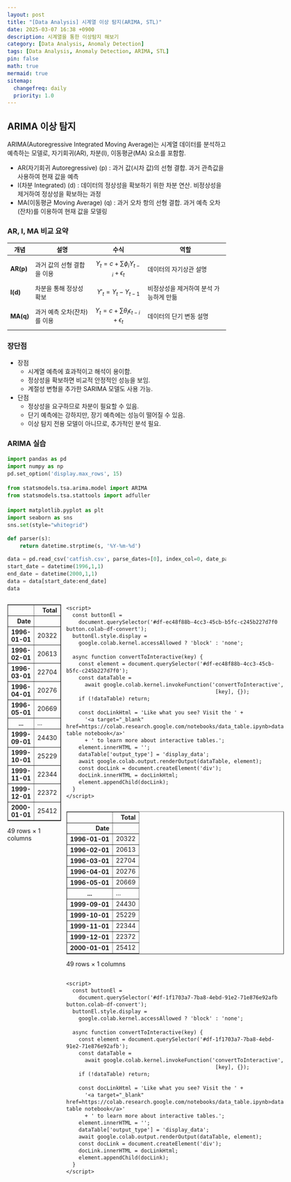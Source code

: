```yaml
---
layout: post
title: "[Data Analysis] 시계열 이상 탐지(ARIMA, STL)"
date: 2025-03-07 16:38 +0900
description: 시계열을 통한 이상탐지 해보기
category: [Data Analysis, Anomaly Detection]
tags: [Data Analysis, Anomaly Detection, ARIMA, STL]
pin: false
math: true
mermaid: true
sitemap:
  changefreq: daily
  priority: 1.0
---
```

## ARIMA 이상 탐지

ARIMA(Autoregressive Integrated Moving Average)는 시계열 데이터를 분석하고 예측하는 모델로, 자기회귀(AR), 차분(I), 이동평균(MA) 요소를 포함함.

- AR(자기회귀 Autoregressive) (p) : 과거 값(시차 값)의 선형 결합. 과거 관측값을 사용하여 현재 값을 예측
- I(차분 Integrated) (d) : 데이터의 정상성을 확보하기 위한 차분 연산. 비정상성을 제거하여 정상성을 확보하는 과정
- MA(이동평균 Moving Average)  (q) : 과거 오차 항의 선형 결합. 과거 예측 오차(잔차)를 이용하여 현재 값을 모델링

### AR, I, MA 비교 요약

| 개념  | 설명 | 수식 | 역할 |
|------|------|------|------|
| **AR(p)** | 과거 값의 선형 결합을 이용 | $$Y_t = c + \sum \phi_i Y_{t-i} + \epsilon_t $$ | 데이터의 자기상관 설명 |
| **I(d)** | 차분을 통해 정상성 확보 | $$Y'_t = Y_t - Y_{t-1} $$ | 비정상성을 제거하여 분석 가능하게 만듦 |
| **MA(q)** | 과거 예측 오차(잔차)를 이용 | $$Y_t = c + \sum \theta_i \epsilon_{t-i} + \epsilon_t $$ | 데이터의 단기 변동 설명 |



### 장단점
- 장점
    - 시계열 예측에 효과적이고 해석이 용이함.
    - 정상성을 확보하면 비교적 안정적인 성능을 보임.
    - 계절성 변형을 추가한 SARIMA 모델도 사용 가능.
- 단점
    - 정상성을 요구하므로 차분이 필요할 수 있음.
    - 단기 예측에는 강하지만, 장기 예측에는 성능이 떨어질 수 있음.
    - 이상 탐지 전용 모델이 아니므로, 추가적인 분석 필요.

### ARIMA 실습


```python
import pandas as pd
import numpy as np
pd.set_option('display.max_rows', 15)

from statsmodels.tsa.arima.model import ARIMA
from statsmodels.tsa.stattools import adfuller

import matplotlib.pyplot as plt
import seaborn as sns
sns.set(style="whitegrid")
```


```python
def parser(s):
    return datetime.strptime(s, '%Y-%m-%d')
```


```python
data = pd.read_csv('catfish.csv', parse_dates=[0], index_col=0, date_parser=parser)
start_date = datetime(1996,1,1)
end_date = datetime(2000,1,1)
data = data[start_date:end_date]
data
```





  <div id="df-ec48f88b-4cc3-45cb-b5fc-c245b227d7f0" class="colab-df-container">
    <div>
<style scoped>
    .dataframe tbody tr th:only-of-type {
        vertical-align: middle;
    }

    .dataframe tbody tr th {
        vertical-align: top;
    }

    .dataframe thead th {
        text-align: right;
    }
</style>
<table border="1" class="dataframe">
  <thead>
    <tr style="text-align: right;">
      <th></th>
      <th>Total</th>
    </tr>
    <tr>
      <th>Date</th>
      <th></th>
    </tr>
  </thead>
  <tbody>
    <tr>
      <th>1996-01-01</th>
      <td>20322</td>
    </tr>
    <tr>
      <th>1996-02-01</th>
      <td>20613</td>
    </tr>
    <tr>
      <th>1996-03-01</th>
      <td>22704</td>
    </tr>
    <tr>
      <th>1996-04-01</th>
      <td>20276</td>
    </tr>
    <tr>
      <th>1996-05-01</th>
      <td>20669</td>
    </tr>
    <tr>
      <th>...</th>
      <td>...</td>
    </tr>
    <tr>
      <th>1999-09-01</th>
      <td>24430</td>
    </tr>
    <tr>
      <th>1999-10-01</th>
      <td>25229</td>
    </tr>
    <tr>
      <th>1999-11-01</th>
      <td>22344</td>
    </tr>
    <tr>
      <th>1999-12-01</th>
      <td>22372</td>
    </tr>
    <tr>
      <th>2000-01-01</th>
      <td>25412</td>
    </tr>
  </tbody>
</table>
<p>49 rows × 1 columns</p>
</div>
    <div class="colab-df-buttons">

  <div class="colab-df-container">
    <button class="colab-df-convert" onclick="convertToInteractive('df-ec48f88b-4cc3-45cb-b5fc-c245b227d7f0')"
            title="Convert this dataframe to an interactive table."
            style="display:none;">

  <svg xmlns="http://www.w3.org/2000/svg" height="24px" viewBox="0 -960 960 960">
    <path d="M120-120v-720h720v720H120Zm60-500h600v-160H180v160Zm220 220h160v-160H400v160Zm0 220h160v-160H400v160ZM180-400h160v-160H180v160Zm440 0h160v-160H620v160ZM180-180h160v-160H180v160Zm440 0h160v-160H620v160Z"/>
  </svg>
    </button>

  <style>
    .colab-df-container {
      display:flex;
      gap: 12px;
    }

    .colab-df-convert {
      background-color: #E8F0FE;
      border: none;
      border-radius: 50%;
      cursor: pointer;
      display: none;
      fill: #1967D2;
      height: 32px;
      padding: 0 0 0 0;
      width: 32px;
    }

    .colab-df-convert:hover {
      background-color: #E2EBFA;
      box-shadow: 0px 1px 2px rgba(60, 64, 67, 0.3), 0px 1px 3px 1px rgba(60, 64, 67, 0.15);
      fill: #174EA6;
    }

    .colab-df-buttons div {
      margin-bottom: 4px;
    }

    [theme=dark] .colab-df-convert {
      background-color: #3B4455;
      fill: #D2E3FC;
    }

    [theme=dark] .colab-df-convert:hover {
      background-color: #434B5C;
      box-shadow: 0px 1px 3px 1px rgba(0, 0, 0, 0.15);
      filter: drop-shadow(0px 1px 2px rgba(0, 0, 0, 0.3));
      fill: #FFFFFF;
    }
  </style>

    <script>
      const buttonEl =
        document.querySelector('#df-ec48f88b-4cc3-45cb-b5fc-c245b227d7f0 button.colab-df-convert');
      buttonEl.style.display =
        google.colab.kernel.accessAllowed ? 'block' : 'none';

      async function convertToInteractive(key) {
        const element = document.querySelector('#df-ec48f88b-4cc3-45cb-b5fc-c245b227d7f0');
        const dataTable =
          await google.colab.kernel.invokeFunction('convertToInteractive',
                                                    [key], {});
        if (!dataTable) return;

        const docLinkHtml = 'Like what you see? Visit the ' +
          '<a target="_blank" href=https://colab.research.google.com/notebooks/data_table.ipynb>data table notebook</a>'
          + ' to learn more about interactive tables.';
        element.innerHTML = '';
        dataTable['output_type'] = 'display_data';
        await google.colab.output.renderOutput(dataTable, element);
        const docLink = document.createElement('div');
        docLink.innerHTML = docLinkHtml;
        element.appendChild(docLink);
      }
    </script>
  </div>


<div id="df-9a0695bf-8a4a-44b7-bb7d-4de47401dc1b">
  <button class="colab-df-quickchart" onclick="quickchart('df-9a0695bf-8a4a-44b7-bb7d-4de47401dc1b')"
            title="Suggest charts"
            style="display:none;">

<svg xmlns="http://www.w3.org/2000/svg" height="24px"viewBox="0 0 24 24"
     width="24px">
    <g>
        <path d="M19 3H5c-1.1 0-2 .9-2 2v14c0 1.1.9 2 2 2h14c1.1 0 2-.9 2-2V5c0-1.1-.9-2-2-2zM9 17H7v-7h2v7zm4 0h-2V7h2v10zm4 0h-2v-4h2v4z"/>
    </g>
</svg>
  </button>

<style>
  .colab-df-quickchart {
      --bg-color: #E8F0FE;
      --fill-color: #1967D2;
      --hover-bg-color: #E2EBFA;
      --hover-fill-color: #174EA6;
      --disabled-fill-color: #AAA;
      --disabled-bg-color: #DDD;
  }

  [theme=dark] .colab-df-quickchart {
      --bg-color: #3B4455;
      --fill-color: #D2E3FC;
      --hover-bg-color: #434B5C;
      --hover-fill-color: #FFFFFF;
      --disabled-bg-color: #3B4455;
      --disabled-fill-color: #666;
  }

  .colab-df-quickchart {
    background-color: var(--bg-color);
    border: none;
    border-radius: 50%;
    cursor: pointer;
    display: none;
    fill: var(--fill-color);
    height: 32px;
    padding: 0;
    width: 32px;
  }

  .colab-df-quickchart:hover {
    background-color: var(--hover-bg-color);
    box-shadow: 0 1px 2px rgba(60, 64, 67, 0.3), 0 1px 3px 1px rgba(60, 64, 67, 0.15);
    fill: var(--button-hover-fill-color);
  }

  .colab-df-quickchart-complete:disabled,
  .colab-df-quickchart-complete:disabled:hover {
    background-color: var(--disabled-bg-color);
    fill: var(--disabled-fill-color);
    box-shadow: none;
  }

  .colab-df-spinner {
    border: 2px solid var(--fill-color);
    border-color: transparent;
    border-bottom-color: var(--fill-color);
    animation:
      spin 1s steps(1) infinite;
  }

  @keyframes spin {
    0% {
      border-color: transparent;
      border-bottom-color: var(--fill-color);
      border-left-color: var(--fill-color);
    }
    20% {
      border-color: transparent;
      border-left-color: var(--fill-color);
      border-top-color: var(--fill-color);
    }
    30% {
      border-color: transparent;
      border-left-color: var(--fill-color);
      border-top-color: var(--fill-color);
      border-right-color: var(--fill-color);
    }
    40% {
      border-color: transparent;
      border-right-color: var(--fill-color);
      border-top-color: var(--fill-color);
    }
    60% {
      border-color: transparent;
      border-right-color: var(--fill-color);
    }
    80% {
      border-color: transparent;
      border-right-color: var(--fill-color);
      border-bottom-color: var(--fill-color);
    }
    90% {
      border-color: transparent;
      border-bottom-color: var(--fill-color);
    }
  }
</style>

  <script>
    async function quickchart(key) {
      const quickchartButtonEl =
        document.querySelector('#' + key + ' button');
      quickchartButtonEl.disabled = true;  // To prevent multiple clicks.
      quickchartButtonEl.classList.add('colab-df-spinner');
      try {
        const charts = await google.colab.kernel.invokeFunction(
            'suggestCharts', [key], {});
      } catch (error) {
        console.error('Error during call to suggestCharts:', error);
      }
      quickchartButtonEl.classList.remove('colab-df-spinner');
      quickchartButtonEl.classList.add('colab-df-quickchart-complete');
    }
    (() => {
      let quickchartButtonEl =
        document.querySelector('#df-9a0695bf-8a4a-44b7-bb7d-4de47401dc1b button');
      quickchartButtonEl.style.display =
        google.colab.kernel.accessAllowed ? 'block' : 'none';
    })();
  </script>
</div>

  <div id="id_9dc9825b-a929-4dc1-a1a6-3cc9c9e800e1">
    <style>
      .colab-df-generate {
        background-color: #E8F0FE;
        border: none;
        border-radius: 50%;
        cursor: pointer;
        display: none;
        fill: #1967D2;
        height: 32px;
        padding: 0 0 0 0;
        width: 32px;
      }

      .colab-df-generate:hover {
        background-color: #E2EBFA;
        box-shadow: 0px 1px 2px rgba(60, 64, 67, 0.3), 0px 1px 3px 1px rgba(60, 64, 67, 0.15);
        fill: #174EA6;
      }

      [theme=dark] .colab-df-generate {
        background-color: #3B4455;
        fill: #D2E3FC;
      }

      [theme=dark] .colab-df-generate:hover {
        background-color: #434B5C;
        box-shadow: 0px 1px 3px 1px rgba(0, 0, 0, 0.15);
        filter: drop-shadow(0px 1px 2px rgba(0, 0, 0, 0.3));
        fill: #FFFFFF;
      }
    </style>
    <button class="colab-df-generate" onclick="generateWithVariable('data')"
            title="Generate code using this dataframe."
            style="display:none;">

  <svg xmlns="http://www.w3.org/2000/svg" height="24px"viewBox="0 0 24 24"
       width="24px">
    <path d="M7,19H8.4L18.45,9,17,7.55,7,17.6ZM5,21V16.75L18.45,3.32a2,2,0,0,1,2.83,0l1.4,1.43a1.91,1.91,0,0,1,.58,1.4,1.91,1.91,0,0,1-.58,1.4L9.25,21ZM18.45,9,17,7.55Zm-12,3A5.31,5.31,0,0,0,4.9,8.1,5.31,5.31,0,0,0,1,6.5,5.31,5.31,0,0,0,4.9,4.9,5.31,5.31,0,0,0,6.5,1,5.31,5.31,0,0,0,8.1,4.9,5.31,5.31,0,0,0,12,6.5,5.46,5.46,0,0,0,6.5,12Z"/>
  </svg>
    </button>
    <script>
      (() => {
      const buttonEl =
        document.querySelector('#id_9dc9825b-a929-4dc1-a1a6-3cc9c9e800e1 button.colab-df-generate');
      buttonEl.style.display =
        google.colab.kernel.accessAllowed ? 'block' : 'none';

      buttonEl.onclick = () => {
        google.colab.notebook.generateWithVariable('data');
      }
      })();
    </script>
  </div>

    </div>
  </div>





```python
# 이상치 생성
data.loc["1998-12-1"]['Total'] = 10000
```


```python
# 시계열 데이터 확인
plt.figure(figsize=(10, 4))
plt.plot(data['Total'], label="Total Sales", color='blue')
plt.xlabel("Year")
plt.ylabel("Sales")
plt.title("Catfish Sales Over Time")
plt.legend()
plt.show()
```


    
![png](/assets/img/data_analysis/anomaly_detection/timeseries/timeseries_11_0.png)
    



```python
# 정상성 검정 (ADF 테스트) (※ p-value가 0.05 이상이면 정상성을 따름, 비정상일 시 차분 필요)
adf_result = adfuller(data['Total'])
print(f"ADF Statistic: {adf_result[0]}")
print(f"p-value: {adf_result[1]}")
```

    ADF Statistic: -4.365679297730419
    p-value: 0.0003412152022627177
    


```python
# 차분 (비정상성일 경우)
# diff_series = df['Total'].diff().dropna()
```


```python
# ARIMA 모델 적용 (p=2, d=1, q=2 설정)
model = ARIMA(data['Total'], order=(2,1,2))
model_fit = model.fit()
print(model_fit.summary())
```

                                   SARIMAX Results                                
    ==============================================================================
    Dep. Variable:                  Total   No. Observations:                   49
    Model:                 ARIMA(2, 1, 2)   Log Likelihood                -450.993
    Date:                Fri, 07 Mar 2025   AIC                            911.986
    Time:                        12:31:33   BIC                            921.342
    Sample:                    01-01-1996   HQIC                           915.521
                             - 01-01-2000                                         
    Covariance Type:                  opg                                         
    ==============================================================================
                     coef    std err          z      P>|z|      [0.025      0.975]
    ------------------------------------------------------------------------------
    ar.L1          1.4686      0.078     18.836      0.000       1.316       1.621
    ar.L2         -0.5949      0.098     -6.066      0.000      -0.787      -0.403
    ma.L1         -1.9447      0.116    -16.731      0.000      -2.173      -1.717
    ma.L2          0.9987      0.125      8.010      0.000       0.754       1.243
    sigma2      8.153e+06   2.92e-08   2.79e+14      0.000    8.15e+06    8.15e+06
    ===================================================================================
    Ljung-Box (L1) (Q):                   0.17   Jarque-Bera (JB):               128.28
    Prob(Q):                              0.68   Prob(JB):                         0.00
    Heteroskedasticity (H):               2.69   Skew:                            -1.69
    Prob(H) (two-sided):                  0.06   Kurtosis:                        10.26
    ===================================================================================
    
    Warnings:
    [1] Covariance matrix calculated using the outer product of gradients (complex-step).
    [2] Covariance matrix is singular or near-singular, with condition number 7.65e+30. Standard errors may be unstable.
    


```python
# 예측 수행
data['Forecast'] = model_fit.predict(start=1, end=len(data), dynamic=False)

# 예측 결과 시각화
plt.figure(figsize=(10, 4))
plt.plot(data['Total'], label="Actual", color="blue")
plt.plot(data['Forecast'], label="Forecast", color="orange", linestyle="dashed")
plt.xlabel("Year")
plt.ylabel("Total Sales")
plt.title("ARIMA Model Forecast (1996-2000)")
plt.legend()
plt.show()
```


    
![png](/assets/img/data_analysis/anomaly_detection/timeseries/timeseries_15_0.png)
    



```python
from statsmodels.robust.scale import mad

# 이상값 탐지 함수 (중위수 절대 편차, MAD 사용)
def detect_anomalies(series, threshold=1.5):
    median = np.median(series)
    mad_value = mad(series)
    modified_z_score = 0.6745 * (series - median) / mad_value
    return np.abs(modified_z_score) > threshold, modified_z_score

# 이상값 탐지 수행
data['Anomaly'], check = detect_anomalies(data['Total'])

# 이상값 출력
anomalies = data[data['Anomaly']]
print("Detected Anomalies:")
print(anomalies)
```

    Detected Anomalies:
                Total      Forecast  Anomaly
    Date                                    
    1996-12-01  16898  18475.216984     True
    1998-12-01  10000  22116.763947     True
    1999-03-01  28544  24863.487838     True
    


```python
# 이상값 시각화
plt.figure(figsize=(10, 4))
plt.plot(data['Total'], label="Actual", color="blue")
plt.scatter(anomalies.index, anomalies['Total'], color="red", label="Anomalies", marker="o")
plt.xlabel("Year")
plt.ylabel("Total Sales")
plt.title("Anomaly Detection in Catfish Sales")
plt.legend()
plt.show()
```


    
![png](/assets/img/data_analysis/anomaly_detection/timeseries/timeseries_17_0.png)
    


## STL(Seasonal Trend Decomposition using LOESS) 이상 탐지

- 추세(Trend) : 데이터의 장기적 움직임, series가 지남에 따라 증가, 감소 또는 비교적 안정적으로 유지되고 있는지의 여부
- 계졀성(Seasonality) : 고정된 간격(예: 매일, 매월 또는 매년)으로 발생하는 반복적인 패턴
- 주기성(Cycle) : 고정된 빈도가 아닌 형태로 증가나 감소하는 모습. 보통 이러한 요동은 경제 상황 때문에 일어나고, 흔히 “경기 순환(business cycle)”과 관련 있음
- 잔차(Residuals) : 다른 구성 요소에 기인할 수 없는 데이터의 무작위적 변동 또는 불규칙성. 여기에는 측정 오류, 이상치 및 기타 예상치 못한 변화가 포함.

    STL에서 LOESS는 "Locally Estimated Scatterplot Smoothing"의 약자로, 데이터 포인트의 작은 창(이웃)에 회귀를 맞추어 데이터의 로컬 추세를 식별합니다. 글로벌 추세보다는 로컬 패턴에 초점을 맞추므로 이상치 및 노이즈가 있는 데이터에 대해 더욱 강력하여 진정한 이상치를 보다 정확하게 감지하는 데 도움이 됨.

STL은 Trend와 Seasonality를 제거하고 남은 Residuals을 활용하여 시계열 데이터 이상 탐지

![STL](/assets/img/data_analysis/anomaly_detection/timeseries/STL-decomposition.webp)

* 덧셈 분해 (additive decomposition)  
 - y = S + T + R

 Trend가 일정함에 따라 변동폭이 동일하면 덧셈 분해(additive decomposition)   
  (※ Trend와 Seasonal의 관계가 없다.)

* 곱셈 분해 (multiplicative decomposition)  
 - y = S x T x R

  Trend가 상승함에 따라 변동폭이 변화하면 곱셈 분해(multiplicative decomposition)    
 (※ Trend변화에 따라 Seasonal의 관계가 있다.)

(※STL은 additive만 사용가능함으로 Trend와 Seasonal에 상관관계가 있으면 사용에 주의해야함)

### 장단점
- 장점
    - 데이터양이 많아도 빠르게 계산이 가능
    - 돌발스런 이상치에 대해 추세, 주기에 영향을 미치지 않음
- 단점
    - 시간을 int로 변환해야 사용가능(데이터에 주말이 없으면 일자를 당겨서 사용해야함)
    - Trend와 Seasonal에 상관관계가 있을 시 사용 주의
    - 단변량만 사용 가능

※ STL Decomposition 관련 논문 : [http://www.wessa.net/download/stl.pdf](http://www.wessa.net/download/stl.pdf)

### STL 실습


```python
import pandas as pd
pd.set_option('display.max_rows', 15)

import matplotlib.pyplot as plt
from datetime import datetime
import matplotlib.dates as mdates
import seaborn as sns
sns.set(style="whitegrid")

import warnings
warnings.filterwarnings('ignore')
```


```python
data = pd.read_csv('catfish.csv', parse_dates=[0], index_col=0, date_parser=parser)

start_date = datetime(1996,1,1)
end_date = datetime(2000,1,1)
data = data[start_date:end_date]
data
```





  <div id="df-1f1703a7-7ba8-4ebd-91e2-71e876e92afb" class="colab-df-container">
    <div>
<style scoped>
    .dataframe tbody tr th:only-of-type {
        vertical-align: middle;
    }

    .dataframe tbody tr th {
        vertical-align: top;
    }

    .dataframe thead th {
        text-align: right;
    }
</style>
<table border="1" class="dataframe">
  <thead>
    <tr style="text-align: right;">
      <th></th>
      <th>Total</th>
    </tr>
    <tr>
      <th>Date</th>
      <th></th>
    </tr>
  </thead>
  <tbody>
    <tr>
      <th>1996-01-01</th>
      <td>20322</td>
    </tr>
    <tr>
      <th>1996-02-01</th>
      <td>20613</td>
    </tr>
    <tr>
      <th>1996-03-01</th>
      <td>22704</td>
    </tr>
    <tr>
      <th>1996-04-01</th>
      <td>20276</td>
    </tr>
    <tr>
      <th>1996-05-01</th>
      <td>20669</td>
    </tr>
    <tr>
      <th>...</th>
      <td>...</td>
    </tr>
    <tr>
      <th>1999-09-01</th>
      <td>24430</td>
    </tr>
    <tr>
      <th>1999-10-01</th>
      <td>25229</td>
    </tr>
    <tr>
      <th>1999-11-01</th>
      <td>22344</td>
    </tr>
    <tr>
      <th>1999-12-01</th>
      <td>22372</td>
    </tr>
    <tr>
      <th>2000-01-01</th>
      <td>25412</td>
    </tr>
  </tbody>
</table>
<p>49 rows × 1 columns</p>
</div>
    <div class="colab-df-buttons">

  <div class="colab-df-container">
    <button class="colab-df-convert" onclick="convertToInteractive('df-1f1703a7-7ba8-4ebd-91e2-71e876e92afb')"
            title="Convert this dataframe to an interactive table."
            style="display:none;">

  <svg xmlns="http://www.w3.org/2000/svg" height="24px" viewBox="0 -960 960 960">
    <path d="M120-120v-720h720v720H120Zm60-500h600v-160H180v160Zm220 220h160v-160H400v160Zm0 220h160v-160H400v160ZM180-400h160v-160H180v160Zm440 0h160v-160H620v160ZM180-180h160v-160H180v160Zm440 0h160v-160H620v160Z"/>
  </svg>
    </button>

  <style>
    .colab-df-container {
      display:flex;
      gap: 12px;
    }

    .colab-df-convert {
      background-color: #E8F0FE;
      border: none;
      border-radius: 50%;
      cursor: pointer;
      display: none;
      fill: #1967D2;
      height: 32px;
      padding: 0 0 0 0;
      width: 32px;
    }

    .colab-df-convert:hover {
      background-color: #E2EBFA;
      box-shadow: 0px 1px 2px rgba(60, 64, 67, 0.3), 0px 1px 3px 1px rgba(60, 64, 67, 0.15);
      fill: #174EA6;
    }

    .colab-df-buttons div {
      margin-bottom: 4px;
    }

    [theme=dark] .colab-df-convert {
      background-color: #3B4455;
      fill: #D2E3FC;
    }

    [theme=dark] .colab-df-convert:hover {
      background-color: #434B5C;
      box-shadow: 0px 1px 3px 1px rgba(0, 0, 0, 0.15);
      filter: drop-shadow(0px 1px 2px rgba(0, 0, 0, 0.3));
      fill: #FFFFFF;
    }
  </style>

    <script>
      const buttonEl =
        document.querySelector('#df-1f1703a7-7ba8-4ebd-91e2-71e876e92afb button.colab-df-convert');
      buttonEl.style.display =
        google.colab.kernel.accessAllowed ? 'block' : 'none';

      async function convertToInteractive(key) {
        const element = document.querySelector('#df-1f1703a7-7ba8-4ebd-91e2-71e876e92afb');
        const dataTable =
          await google.colab.kernel.invokeFunction('convertToInteractive',
                                                    [key], {});
        if (!dataTable) return;

        const docLinkHtml = 'Like what you see? Visit the ' +
          '<a target="_blank" href=https://colab.research.google.com/notebooks/data_table.ipynb>data table notebook</a>'
          + ' to learn more about interactive tables.';
        element.innerHTML = '';
        dataTable['output_type'] = 'display_data';
        await google.colab.output.renderOutput(dataTable, element);
        const docLink = document.createElement('div');
        docLink.innerHTML = docLinkHtml;
        element.appendChild(docLink);
      }
    </script>
  </div>


<div id="df-6092e4bf-ffe5-412c-8671-17cb5e679dbe">
  <button class="colab-df-quickchart" onclick="quickchart('df-6092e4bf-ffe5-412c-8671-17cb5e679dbe')"
            title="Suggest charts"
            style="display:none;">

<svg xmlns="http://www.w3.org/2000/svg" height="24px"viewBox="0 0 24 24"
     width="24px">
    <g>
        <path d="M19 3H5c-1.1 0-2 .9-2 2v14c0 1.1.9 2 2 2h14c1.1 0 2-.9 2-2V5c0-1.1-.9-2-2-2zM9 17H7v-7h2v7zm4 0h-2V7h2v10zm4 0h-2v-4h2v4z"/>
    </g>
</svg>
  </button>

<style>
  .colab-df-quickchart {
      --bg-color: #E8F0FE;
      --fill-color: #1967D2;
      --hover-bg-color: #E2EBFA;
      --hover-fill-color: #174EA6;
      --disabled-fill-color: #AAA;
      --disabled-bg-color: #DDD;
  }

  [theme=dark] .colab-df-quickchart {
      --bg-color: #3B4455;
      --fill-color: #D2E3FC;
      --hover-bg-color: #434B5C;
      --hover-fill-color: #FFFFFF;
      --disabled-bg-color: #3B4455;
      --disabled-fill-color: #666;
  }

  .colab-df-quickchart {
    background-color: var(--bg-color);
    border: none;
    border-radius: 50%;
    cursor: pointer;
    display: none;
    fill: var(--fill-color);
    height: 32px;
    padding: 0;
    width: 32px;
  }

  .colab-df-quickchart:hover {
    background-color: var(--hover-bg-color);
    box-shadow: 0 1px 2px rgba(60, 64, 67, 0.3), 0 1px 3px 1px rgba(60, 64, 67, 0.15);
    fill: var(--button-hover-fill-color);
  }

  .colab-df-quickchart-complete:disabled,
  .colab-df-quickchart-complete:disabled:hover {
    background-color: var(--disabled-bg-color);
    fill: var(--disabled-fill-color);
    box-shadow: none;
  }

  .colab-df-spinner {
    border: 2px solid var(--fill-color);
    border-color: transparent;
    border-bottom-color: var(--fill-color);
    animation:
      spin 1s steps(1) infinite;
  }

  @keyframes spin {
    0% {
      border-color: transparent;
      border-bottom-color: var(--fill-color);
      border-left-color: var(--fill-color);
    }
    20% {
      border-color: transparent;
      border-left-color: var(--fill-color);
      border-top-color: var(--fill-color);
    }
    30% {
      border-color: transparent;
      border-left-color: var(--fill-color);
      border-top-color: var(--fill-color);
      border-right-color: var(--fill-color);
    }
    40% {
      border-color: transparent;
      border-right-color: var(--fill-color);
      border-top-color: var(--fill-color);
    }
    60% {
      border-color: transparent;
      border-right-color: var(--fill-color);
    }
    80% {
      border-color: transparent;
      border-right-color: var(--fill-color);
      border-bottom-color: var(--fill-color);
    }
    90% {
      border-color: transparent;
      border-bottom-color: var(--fill-color);
    }
  }
</style>

  <script>
    async function quickchart(key) {
      const quickchartButtonEl =
        document.querySelector('#' + key + ' button');
      quickchartButtonEl.disabled = true;  // To prevent multiple clicks.
      quickchartButtonEl.classList.add('colab-df-spinner');
      try {
        const charts = await google.colab.kernel.invokeFunction(
            'suggestCharts', [key], {});
      } catch (error) {
        console.error('Error during call to suggestCharts:', error);
      }
      quickchartButtonEl.classList.remove('colab-df-spinner');
      quickchartButtonEl.classList.add('colab-df-quickchart-complete');
    }
    (() => {
      let quickchartButtonEl =
        document.querySelector('#df-6092e4bf-ffe5-412c-8671-17cb5e679dbe button');
      quickchartButtonEl.style.display =
        google.colab.kernel.accessAllowed ? 'block' : 'none';
    })();
  </script>
</div>

  <div id="id_b8107185-0167-4307-9a07-569f8e69aeca">
    <style>
      .colab-df-generate {
        background-color: #E8F0FE;
        border: none;
        border-radius: 50%;
        cursor: pointer;
        display: none;
        fill: #1967D2;
        height: 32px;
        padding: 0 0 0 0;
        width: 32px;
      }

      .colab-df-generate:hover {
        background-color: #E2EBFA;
        box-shadow: 0px 1px 2px rgba(60, 64, 67, 0.3), 0px 1px 3px 1px rgba(60, 64, 67, 0.15);
        fill: #174EA6;
      }

      [theme=dark] .colab-df-generate {
        background-color: #3B4455;
        fill: #D2E3FC;
      }

      [theme=dark] .colab-df-generate:hover {
        background-color: #434B5C;
        box-shadow: 0px 1px 3px 1px rgba(0, 0, 0, 0.15);
        filter: drop-shadow(0px 1px 2px rgba(0, 0, 0, 0.3));
        fill: #FFFFFF;
      }
    </style>
    <button class="colab-df-generate" onclick="generateWithVariable('data')"
            title="Generate code using this dataframe."
            style="display:none;">

  <svg xmlns="http://www.w3.org/2000/svg" height="24px"viewBox="0 0 24 24"
       width="24px">
    <path d="M7,19H8.4L18.45,9,17,7.55,7,17.6ZM5,21V16.75L18.45,3.32a2,2,0,0,1,2.83,0l1.4,1.43a1.91,1.91,0,0,1,.58,1.4,1.91,1.91,0,0,1-.58,1.4L9.25,21ZM18.45,9,17,7.55Zm-12,3A5.31,5.31,0,0,0,4.9,8.1,5.31,5.31,0,0,0,1,6.5,5.31,5.31,0,0,0,4.9,4.9,5.31,5.31,0,0,0,6.5,1,5.31,5.31,0,0,0,8.1,4.9,5.31,5.31,0,0,0,12,6.5,5.46,5.46,0,0,0,6.5,12Z"/>
  </svg>
    </button>
    <script>
      (() => {
      const buttonEl =
        document.querySelector('#id_b8107185-0167-4307-9a07-569f8e69aeca button.colab-df-generate');
      buttonEl.style.display =
        google.colab.kernel.accessAllowed ? 'block' : 'none';

      buttonEl.onclick = () => {
        google.colab.notebook.generateWithVariable('data');
      }
      })();
    </script>
  </div>

    </div>
  </div>





```python
# 이상치 생성
data.loc["1998-12-1"]['Total'] = 10000
```


```python
plt.figure(figsize=(10,4))
plt.plot(data)
plt.title('Catfish Sales in 1000s of Pounds', fontsize=20)
plt.ylabel('Sales', fontsize=16)
for year in range(start_date.year,end_date.year):
    plt.axvline(pd.to_datetime(str(year)+'-01-01'), color='k', linestyle='--', alpha=0.2)
```


    
![png](/assets/img/data_analysis/anomaly_detection/timeseries/timeseries_30_0.png)
    



```python
from statsmodels.tsa.seasonal import seasonal_decompose
import matplotlib.dates as mdates
```


```python
plt.rc('figure',figsize=(12,8))
plt.rc('font',size=15)

result = seasonal_decompose(data,model='additive')
fig = result.plot()
```


    
![png](/assets/img/data_analysis/anomaly_detection/timeseries/timeseries_32_0.png)
    



```python
# 이상치 확인
plt.rc('figure',figsize=(12,6))
plt.rc('font',size=15)

fig, ax = plt.subplots()
x = result.resid.index
y = result.resid.values
ax.plot_date(x, y, color='black',linestyle='--')

ax.annotate('Anomaly', (mdates.date2num(x[35]), y[35]), xytext=(30, 20),
           textcoords='offset points', color='red',arrowprops=dict(facecolor='red',arrowstyle='fancy'))

fig.autofmt_xdate()
plt.show()
```


    
![png](/assets/img/data_analysis/anomaly_detection/timeseries/timeseries_33_0.png)
    



```python
# Residual(잔차)의 분포 확인
fig, ax = plt.subplots(figsize=(9,6))
_ = plt.hist(result.resid, 100, density=True, alpha=0.75)
```


    
![png](/assets/img/data_analysis/anomaly_detection/timeseries/timeseries_34_0.png)
    



```python
from statsmodels.tsa.seasonal import STL
# Odd num : seasonal = 13(연도별) / seasonal = 5(분기별) / seasonal = 7(주별)
stl = STL(data, seasonal=13)
res = stl.fit()
```


```python
# 정규성 검사 (※ p-value가 0.05 이상이면 정규성을 따름)
from statsmodels.stats.weightstats import ztest
r = res.resid.values
st, p = ztest(r)
print(st,p)
```

    -0.2533967415054412 0.799961645414213
    


```python
mu, std = res.resid.mean(), res.resid.std()
print("평균:", mu, "표준편차:", std)

# 3-sigma(표준편차)를 기준으로 이상치 판단
print("이상치 갯수:", len(res.resid[(res.resid>mu+3*std)|(res.resid<mu-3*std)]))
```

    평균: -41.35445919761511 표준편차: 1142.4030658937645
    이상치 갯수: 1
    

&nbsp;

- 참고자료
    - [https://casa-de-feel.tistory.com/52](https://casa-de-feel.tistory.com/52)
    - [https://github.com/leeharry709/anomaly-detection-with-seasonal-trend-decomposition](https://github.com/leeharry709/anomaly-detection-with-seasonal-trend-decomposition)
    - [https://neptune.ai/blog/anomaly-detection-in-time-series](https://neptune.ai/blog/anomaly-detection-in-time-series)
    - [https://pheonixkim96.tistory.com/41](https://pheonixkim96.tistory.com/41)
    - [https://coco0414.tistory.com/45](https://coco0414.tistory.com/45)